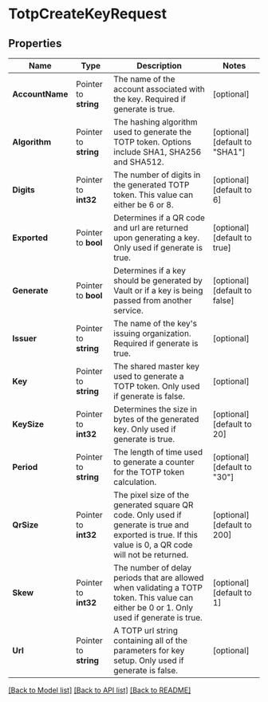 # TotpCreateKeyRequest


## Properties

Name | Type | Description | Notes
------------ | ------------- | ------------- | -------------
**AccountName** | Pointer to **string** | The name of the account associated with the key. Required if generate is true. | [optional] 
**Algorithm** | Pointer to **string** | The hashing algorithm used to generate the TOTP token. Options include SHA1, SHA256 and SHA512. | [optional] [default to "SHA1"]
**Digits** | Pointer to **int32** | The number of digits in the generated TOTP token. This value can either be 6 or 8. | [optional] [default to 6]
**Exported** | Pointer to **bool** | Determines if a QR code and url are returned upon generating a key. Only used if generate is true. | [optional] [default to true]
**Generate** | Pointer to **bool** | Determines if a key should be generated by Vault or if a key is being passed from another service. | [optional] [default to false]
**Issuer** | Pointer to **string** | The name of the key&#x27;s issuing organization. Required if generate is true. | [optional] 
**Key** | Pointer to **string** | The shared master key used to generate a TOTP token. Only used if generate is false. | [optional] 
**KeySize** | Pointer to **int32** | Determines the size in bytes of the generated key. Only used if generate is true. | [optional] [default to 20]
**Period** | Pointer to **string** | The length of time used to generate a counter for the TOTP token calculation. | [optional] [default to "30"]
**QrSize** | Pointer to **int32** | The pixel size of the generated square QR code. Only used if generate is true and exported is true. If this value is 0, a QR code will not be returned. | [optional] [default to 200]
**Skew** | Pointer to **int32** | The number of delay periods that are allowed when validating a TOTP token. This value can either be 0 or 1. Only used if generate is true. | [optional] [default to 1]
**Url** | Pointer to **string** | A TOTP url string containing all of the parameters for key setup. Only used if generate is false. | [optional] 





[[Back to Model list]](../README.md#documentation-for-models) [[Back to API list]](../README.md#documentation-for-api-endpoints) [[Back to README]](../README.md)


